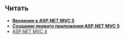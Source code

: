 ## Читать
- **[Введение в ASP.NET MVC 5](https://metanit.com/sharp/mvc5/1.1.php)**
- **[Создание первого приложения ASP.NET MVC 5](https://metanit.com/sharp/mvc5/2.1.php)**
- [ASP.NET MVC 4](http://smarly.net/pro-asp-net-mvc-4)
